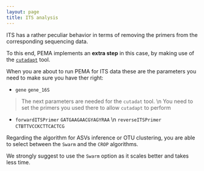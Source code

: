 ```yaml
---
layout: page
title: ITS analysis
---
```




ITS has a rather peculiar behavior in terms of removing the primers from the corresponding sequencing data.

To this end, PEMA implements an **extra step** in this case, by making use of the [`cutadapt`](https://cutadapt.readthedocs.io/en/stable/) tool. 


When you are about to run PEMA for ITS data these are the parameters you need to make sure you have ther right: 

* `gene`	   `gene_16S`

> The next parameters are needed for the `cutadat` tool. \n You need to set the primers you used there to allow `cutadapt` to perform

* `forwardITSPrimer`	   `GATGAAGAACGYAGYRAA` \n
  `reverseITSPrimer`	   `CTBTTVCCKCTTCACTCG`
 

Regarding the algorithm for ASVs inference or OTU clustering, 
you are able to select between the `Swarm` and the `CROP` algorithms.

We strongly suggest to use the `Swarm` option as it scales better and takes less time. 






